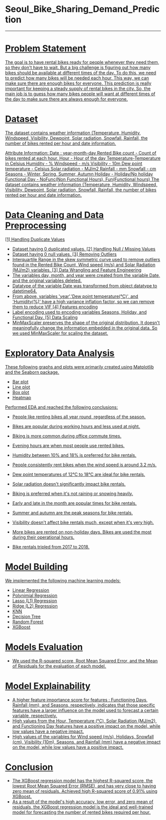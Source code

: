 # Seoul_Bike_Sharing_Demand_Prediction
-----------------------------------------------------------------------------------------------------------------------------------------

# <u>Problem Statement<u>
The goal is to have rental bikes ready for people whenever they need them, so they don't have to wait. But a big challenge is figuring out how many bikes should be available at different times of the day.
To do this, we need to predict how many bikes will be needed each hour. This way, we can make sure there are enough bikes for everyone. This prediction is really important for keeping a steady supply of rental bikes in the city. So, the main job is to guess how many bikes people will want at different times of the day to make sure there are always enough for everyone.

# <u>Dataset<u>
 The dataset contains weather information (Temperature, Humidity, Windspeed, Visibility, Dewpoint, Solar radiation, 
 Snowfall, Rainfall, the number of bikes rented per hour and date information.
 
 Attribute Information:
 Date : year-month-day
 Rented Bike count - Count of bikes rented at each hour.
 Hour - Hour of the day
 Temperature-Temperature in Celsius
 Humidity - %
 Windspeed - m/s
 Visibility - 10m
 Dew point temperature - Celsius
 Solar radiation - MJ/m2
 Rainfall - mm
 Snowfall - cm
 Seasons - Winter, Spring, Summer, Autumn
 Holiday - Holiday/No holiday
 Functional Day - NoFunc(Non Functional Hours), Fun(Functional hours)
 The dataset contains weather information (Temperature, Humidity, Windspeed, Visibility, Dewpoint, Solar radiation, 
 Snowfall, Rainfall, the number of bikes rented per hour and date information.
 
 # <u>Data Cleaning and Data Preprocessing<u>
  [1] Handling Duplicate Values
 - Dataset having 0 duplicated values.
 [2] Handling Null / Missing Values
 - Dataset having 0 null values.
 [3] Removing Outliers
 - Interquartile Range in the skew symmetric curve used to remove outliers found in the Rented Bike Count, Wind speed (m/s) and Solar Radiation (MJ/m2) variables.
 [3] Data Wrangling and Feature Engineering
 - The variables day, month, and year were created from the variable Date, and the original variables deleted.
 - Datatype of the variable Date was transformed from object datatype to datetime64.
 - From above, variables 'year','Dew point temperature(°C)', and 'Humidity(%)' have a high variance inflation factor, so we can remove them to reduce VIF
[4] Features encoding
 - Label encoding used to encoding variables Seasons, Holiday, and Functional Day.
[5] Data Scaling
 - MinMaxScaler preserves the shape of the original distribution. It doesn't meaningfully change the information embedded in the original data. So we used MinMaxScaler for scaling the dataset.

# <u>Exploratory Data Analysis<u>
 These following graphs and plots were primarily created using Matplotlib and the Seaborn package.
 - Bar plot
 - Line plot
 - Box plot
 - Heatmap

 Performed EDA and reached the following conclusions:
* People like renting bikes all year round, regardless of the season.

* Bikes are popular during working hours and less used at night.

* Biking is more common during office commute times.

* Evening hours are when most people use rented bikes.

* Humidity between 10% and 18% is preferred for bike rentals.

* People consistently rent bikes when the wind speed is around 3.2 m/s.

* Dew point temperatures of 12°C to 18°C are ideal for bike rentals.

* Solar radiation doesn't significantly impact bike rentals.

* Biking is preferred when it's not raining or snowing heavily.

* Early and late in the month are popular times for bike rentals.

* Summer and autumn are the peak seasons for bike rentals.

* Visibility doesn't affect bike rentals much, except when it's very high.

* More bikes are rented on non-holiday days.
Bikes are used the most during their operational hours.

* Bike rentals tripled from 2017 to 2018.
  
# <u>Model Building<u> 
 We implemented the following machine learning models:
 - Linear Regression
 - Polynimial Regression
 - Lasso (L1) Regression
 - Ridge (L2) Regression 
 - KNN
 - Decision Tree 
 - Random Forest
 - XGBoost
   
# <u>Models Evaluation<u>
 - We used the R-squared score, Root Mean Squared Error, and the Mean of Residuals for the evaluation of each model.
   
# <u>Model Explainability<u>
 - A higher feature importance score for features : Functioning Days, Rainfall (mm), and Seasons, respectively, indicates that those specific features have a larger influence on the model used to forecast a certain variable, respectively.
 - High values from the Hour, Temperature (°C), Solar Radiation (MJ/m2), and Functioning Day features have a positive impact on the model, while low values have a negative impact.
 - High values of the variables for Wind speed (m/s), Holidays, Snowfall (cm), Visibility (10m), Seasons, and Rainfall (mm) have a negative impact on the model, while low values have a positive impact.
 
# <u>Conclusion<u>
 - The XGBoost regression model has the highest R-squared score, the lowest Root Mean Squared Error (RMSE), and has very close to having zero mean of residuals. Achieved high R-squared score of 0.91% using XGBoost.
 - As a result of the model's high accuracy, low error, and zero mean of residuals, the XGBoost regression model is the ideal and well-trained model for forecasting the number of rented bikes required per hour.
